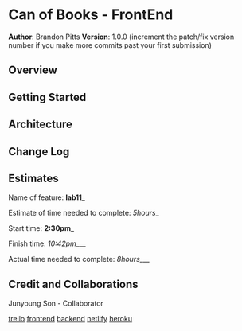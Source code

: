 # Can of Books - FrontEnd

**Author**: Brandon Pitts
**Version**: 1.0.0 (increment the patch/fix version number if you make more commits past your first submission)

## Overview
<!-- Provide a high level overview of what this application is and why you are building it, beyond the fact that it's an assignment for this class. (i.e. What's your problem domain?) -->

## Getting Started
<!-- What are the steps that a user must take in order to build this app on their own machine and get it running? -->

## Architecture
<!-- Provide a detailed description of the application design. What technologies (languages, libraries, etc) you're using, and any other relevant design information. -->

## Change Log
<!-- Use this area to document the iterative changes made to your application as each feature is successfully implemented. Use time stamps. Here's an example:

01-01-2001 4:59pm - Application now has a fully-functional express server, with a GET route for the location resource. -->

## Estimates
Name of feature: __lab11___

Estimate of time needed to complete: _5hours__

Start time: __2:30pm___

Finish time: _10:42pm____

Actual time needed to complete: _8hours____

## Credit and Collaborations

Junyoung Son - Collaborator

[trello](https://trello.com/b/Ko1TmmHB/building-crud-apps-with-mongodb-lab11)
[frontend](https://github.com/brandomoki/can-of-books-backend)
[backend](https://github.com/Junyoungson808/can-of-books-frontend)
[netlify](https://radiant-arithmetic-aa4507.netlify.app/)
[heroku](https://radiant-arithmetic-aa4507.netlify.app/)
